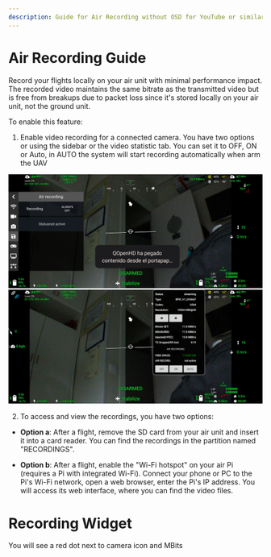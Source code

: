 ```yaml
---
description: Guide for Air Recording without OSD for YouTube or similar platforms.
---
```


# Air Recording Guide

Record your flights locally on your air unit with minimal performance impact. The recorded video maintains the same bitrate as the transmitted video but is free from breakups due to packet loss since it's stored locally on your air unit, not the ground unit.

To enable this feature:

1. Enable video recording for a connected camera. You have two options or using the sidebar or the video statistic tab.
You can set it to OFF, ON or Auto, in AUTO the system will start recording automatically when arm the UAV

![Sidebar](../.gitbook/assets/air_recording.jpg)
![Video Statistics](../.gitbook/assets/statistics_video.jpg)

2. To access and view the recordings, you have two options:

- **Option a**: After a flight, remove the SD card from your air unit and insert it into a card reader. You can find the recordings in the partition named "RECORDINGS".


- **Option b**: After a flight, enable the "Wi-Fi hotspot" on your air Pi (requires a Pi with integrated Wi-Fi). Connect your phone or PC to the Pi's Wi-Fi network, open a web browser, enter the Pi's IP address. You will access its web interface, where you can find the video files.

# Recording Widget

You will see a red dot next to camera icon and MBits

